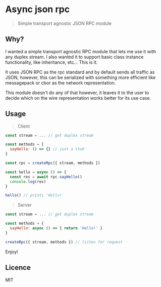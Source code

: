 # Async json rpc

> Simple transport agnostic JSON RPC module

## Why?

I wanted a simple transport agnostic RPC module that lets me use it with any duplex stream. I also wanted it to support basic class instance functionality, like inheritance, etc... This is it. 

It uses JSON RPC as the rpc standard and by default sends all traffic as JSON, however, this can be serialized with something more efficient like messagepack or cbor as the network representation. 

This module doesn't do any of that however, it leaves it to the user to decide which on the wire representation works better for its use case.

## Usage

> Client
```js
const stream = ... // get duplex stream

const methods = {
  sayHello: () => {} // just a stub
}

const rpc = createRpc({ stream, methods })

const hello = async () => {
  const res = await rpc.sayHello()
  console.log(res)
}

hello() // prints 'Hello!'
```

> Server
```js
const stream = ... // get duplex stream

const methods = {
  sayHello: async () => { return 'Hello!' }
}

createRpc({ stream, methods }) // listen for request
```

Enjoy!

## Licence

MIT
